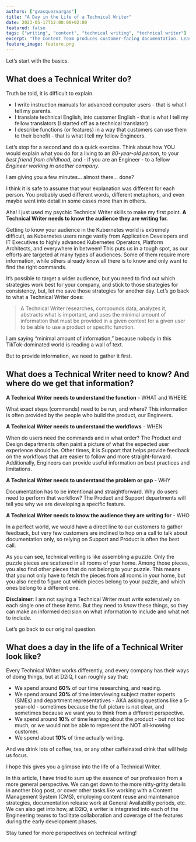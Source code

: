 ```yaml
---
authors: ["gvasquezvargas"]
title: "A Day in the Life of a Technical Writer"
date: 2023-05-17T12:00:00+02:00
featured: false
tags: ["writing", "content", "technical writing", "technical writer"]
excerpt: "The Content Team produces customer-facing documentation. Learn about the everyday life of a Technical Writer in the tech industry."
feature_image: feature.png
---
```


Let’s start with the basics. 

## What does a Technical Writer do? 

Truth be told, it is difficult to explain.

* I write instruction manuals for advanced computer users - that is what I tell my parents.
* I translate technical English, into customer English - that is what I tell my fellow translators (I started off as a technical translator)
* I describe functions (or features) in a way that customers can use them to their benefit - that is what I tell my fellow Engineers.

Let’s stop for a second and do a quick exercise. Think about how YOU would explain what you do for a living to an _80-year-old person_, to your _best friend from childhood_, and - if you are an Engineer - to a fellow _Engineer working in another company_. 

I am giving you a few minutes… almost there… done?

I think it is safe to assume that your explanation was different for each person. You probably used different words, different metaphors, and even maybe went into detail in some cases more than in others. 

Aha! I just used my psychic Technical Writer skills to make my first point. **A Technical Writer needs to know the audience they are writing for.**

Getting to know your audience in the Kubernetes world is extremely difficult, as Kubernetes users range vastly from Application Developers and IT Executives to highly advanced Kubernetes Operators, Platform Architects, and everywhere in between! This puts us in a tough spot, as our efforts are targeted at many types of audiences. Some of them require more information, while others already know all there is to know and only want to find the right commands. 

It’s possible to target a wider audience, but you need to find out which strategies work best for your company, and stick to those strategies for consistency, but, let me save those strategies for another day. Let’s go back to what a Technical Writer does:

>  A Technical Writer researches, compounds data, analyzes it, abstracts what is important, and uses the minimal amount of information that must be provided in a given context for a given user to be able to use a product or specific function.

I am saying “minimal amount of information,” because nobody in this TikTok-dominated world is reading a wall of text. 

But to provide information, we need to gather it first.

## What does a Technical Writer need to know? And where do we get that information?

**A Technical Writer needs to understand the function** - WHAT and WHERE

What exact steps (commands) need to be run, and where? This information is often provided by the people who build the product, our Engineers.

**A Technical Writer needs to understand the workflows** - WHEN

When do users need the commands and in what order? The Product and Design departments often paint a picture of what the expected user experience should be. Other times, it is Support that helps provide feedback on the workflows that are easier to follow and more straight-forward. Additionally, Engineers can provide useful information on best practices and limitations.

**A Technical Writer needs to understand the problem or gap** - WHY

Documentation has to be intentional and straightforward. Why do users need to perform that workflow? The Product and Support departments will tell you why we are developing a specific feature. 

**A Technical Writer needs to know the audience they are writing for** - WHO

In a perfect world, we would have a direct line to our customers to gather feedback, but very few customers are inclined to hop on a call to talk about documentation only, so relying on Support and Product is often the best call. 

As you can see, technical writing is like assembling a puzzle. Only the puzzle pieces are scattered in all rooms of your home. Among those pieces, you also find other pieces that do not belong to your puzzle. This means that you not only have to fetch the pieces from all rooms in your home, but you also need to figure out which pieces belong to your puzzle, and which ones belong to a different one.

**Disclaimer**: I am not saying a Technical Writer must _write_ extensively on each single one of these items. But they need to _know_ these things, so they can make an informed decision on what information to include and what not to include. 

Let’s go back to our original question.

## What does a day in the life of a Technical Writer look like? 

Every Technical Writer works differently, and every company has their ways of doing things, but at D2iQ, I can roughly say that: 

* We spend around **60%** of our time researching, and reading.
* We spend around **20%** of time interviewing subject matter experts (SMEs) and department representatives - AKA asking questions like a 5-year-old - sometimes because the full picture is not clear, and sometimes because we want you to think from a different perspective.
* We spend around **10%** of time learning about the product - but not too much, or we would not be able to represent the NOT all-knowing customer.
* We spend about **10%** of time actually writing.

And we drink lots of coffee, tea, or any other caffeinated drink that will help us focus.

I hope this gives you a glimpse into the life of a Technical Writer. 

In this article, I have tried to sum up the essence of our profession from a more general perspective. We can get down to the more nitty-gritty details in another blog post, or cover other tasks like working with a Content Management System (CMS), employing content reuse and maintenance strategies, documentation release work at General Availability periods, etc. We can also get into how, at D2iQ, a writer is integrated into each of the Engineering teams to facilitate collaboration and coverage of the features during the early development phases.

Stay tuned for more perspectives on technical writing!
